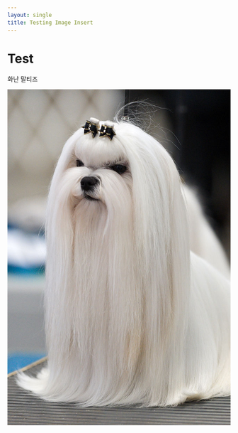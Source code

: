 ```yaml
---
layout: single
title: Testing Image Insert
---
```


# Test

화난 말티즈

![640px-1AKC_Maltese_Dog_Show_2011](../images/2022-07-03-image-test/640px-1AKC_Maltese_Dog_Show_2011.jpg)
